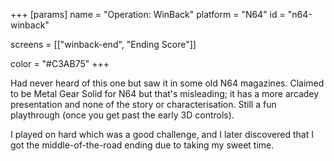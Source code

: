 +++
[params]
  name = "Operation: WinBack"
  platform = "N64"
  id = "n64-winback"

  screens = [["winback-end", "Ending Score"]]

  color = "#C3AB75"
+++

Had never heard of this one but saw it in some old N64 magazines. Claimed
to be Metal Gear Solid for N64 but that's misleading; it has a more
arcadey presentation and none of the story or characterisation. Still
a fun playthrough (once you get past the early 3D controls).

I played on hard which was a good challenge, and I later discovered
that I got the middle-of-the-road ending due to taking my sweet time.
